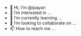 - 👋 Hi, I’m @ipayan
- 👀 I’m interested in ...
- 🌱 I’m currently learning ...
- 💞️ I’m looking to collaborate on ...
- 📫 How to reach me ...

<!---
ipayan/ipayan is a ✨ special ✨ repository because its `README.md` (this file) appears on your GitHub profile.
You can click the Preview link to take a look at your changes.
--->
